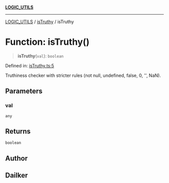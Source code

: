 [**LOGIC_UTILS**](../../README.md)

***

[LOGIC_UTILS](../../README.md) / [isTruthy](../README.md) / isTruthy

# Function: isTruthy()

> **isTruthy**(`val`): `boolean`

Defined in: [isTruthy.ts:5](https://github.com/dailker/everyutil/blob/9b590f3b464c4883aa51a0e840c616072d918dc8/src/logic/isTruthy.ts#L5)

Truthiness checker with stricter rules (not null, undefined, false, 0, '', NaN).

## Parameters

### val

`any`

## Returns

`boolean`

## Author

## Dailker
